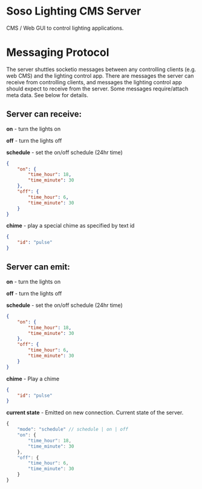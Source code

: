 # Soso Lighting CMS Server
CMS / Web GUI to control lighting applications.

# Messaging Protocol
The server shuttles socketio messages between any controlling clients (e.g. web CMS) and the lighting control app. There are messages the server can receive from controlling clients, and messages the lighting control app should expect to receive from the server. Some messages require/attach meta data. See below for details.

## Server can receive:
**on** - turn the lights on

**off** - turn the lights off

**schedule** - set the on/off schedule (24hr time)
```json
{
    "on": {
        "time_hour": 18,
        "time_minute": 30
    },
    "off": {
        "time_hour": 6,
        "time_minute": 30
    }
}
```

**chime** - play a special chime as specified by text id
```json
{
    "id": "pulse"
}
```

## Server can emit:
**on** - turn the lights on

**off** - turn the lights off

**schedule** - set the on/off schedule (24hr time)
```json
{
    "on": {
        "time_hour": 18,
        "time_minute": 30
    },
    "off": {
        "time_hour": 6,
        "time_minute": 30
    }
}
```

**chime** - Play a chime
```json
{
    "id": "pulse"
}
```

**current state** - Emitted on new connection. Current state of the server.
```javascript
{
    "mode": "schedule" // schedule | on | off
    "on": {
        "time_hour": 18,
        "time_minute": 30
    },
    "off": {
        "time_hour": 6,
        "time_minute": 30
    }
}
```
